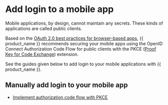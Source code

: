 # Add login to a mobile app

Mobile applications, by design, cannot maintain any secrets. These kinds of applications are called public clients.

Based on the [OAuth 2.0 best practices for browser-based apps](https://datatracker.ietf.org/doc/html/draft-ietf-oauth-browser-based-apps-08), {{ product_name }} recommends securing your mobile apps using the OpenID Connect Authorization Code Flow for public clients with the PKCE ([Proof Key for Code Exchange](https://datatracker.ietf.org/doc/html/rfc7636)) extension.

See the guides given below to add login to your mobile applications with {{ product_name }}.

## Manually add login to your mobile app

- [Implement authorization code flow with PKCE](../../guides/authentication/oidc/implement-auth-code-with-pkce/)
